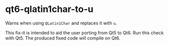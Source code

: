 # qt6-qlatin1char-to-u

Warns when using `QLatin1Char` and replaces it with `u`.

This fix-it is intended to aid the user porting from Qt5 to Qt6.
Run this check with Qt5. The produced fixed code will compile on Qt6.